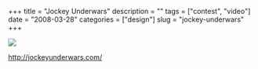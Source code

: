 +++
title = "Jockey Underwars"
description = ""
tags = ["contest", "video"]
date = "2008-03-28"
categories = ["design"]
slug = "jockey-underwars"
+++


 

  <div id="screens-thumbs" class="clearfix">
    <div class="txt-center" id="design-submission"><a href="http://jockeyunderwars.com/"><img id='bluga-thumbnail-767' class='bluga-thumbnail large' src='/media/bluga/
wt47f2757b15001.jpg'/></a></div>  
  </div>   
<p><a href="http://jockeyunderwars.com/">http://jockeyunderwars.com/</a></p>




